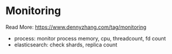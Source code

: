 Monitoring
=============

Read More: https://www.dennyzhang.com/tag/monitoring

- process: monitor process memory, cpu, threadcount, fd count
- elasticsearch: check shards, replica count
